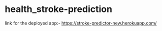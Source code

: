 # health_stroke-prediction


link for the deployed app:-
https://stroke-predictor-new.herokuapp.com/

